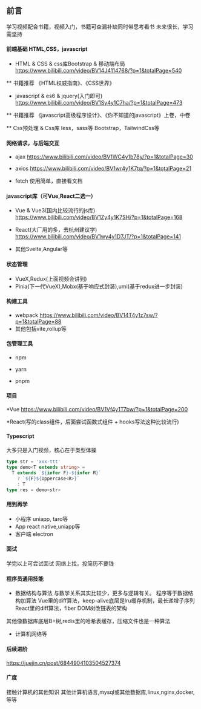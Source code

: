 ## 前言
  学习视频配合书籍，视频入门，书籍可查漏补缺同时带思考看书
  未来很长，学习需坚持

#### 前端基础 HTML,CSS，javascript
  * HTML & CSS & css库Bootstrap & 移动端布局
  https://www.bilibili.com/video/BV14J4114768/?p=1&totalPage=540

  ** 书籍推荐
  《HTML权威指南》、《CSS世界》

  * javascript & es6 & jquery(入门即可)
  https://www.bilibili.com/video/BV1Sy4y1C7ha/?p=1&totalPage=473

  ** 书籍推荐
  《javascript高级程序设计》、《你不知道的javascript》上卷，中卷

  ** Css预处理 & Css库
  less，sass等
  Bootstrap，TailwindCss等

#### 网络请求，与后端交互
  * ajax https://www.bilibili.com/video/BV1WC4y1b78y/?p=1&totalPage=30

  * axios https://www.bilibili.com/video/BV1wr4y1K7tq/?p=1&totalPage=21

  * fetch 使用简单，直接看文档
  
#### javascript库（可Vue,React二选一）
  * Vue & Vue3(国内比较流行的js库)
  https://www.bilibili.com/video/BV1Zy4y1K7SH/?p=1&totalPage=168

  * React(大厂用的多，去杭州建议学)
  https://www.bilibili.com/video/BV1wy4y1D7JT/?p=1&totalPage=141

  * 其他Svelte,Angular等
#### 状态管理
  * VueX,Redux(上面视频会讲到)
  * Pinia(下一代VueX),Mobx(基于响应式封装),umi(基于redux进一步封装)
#### 构建工具
  * webpack
  https://www.bilibili.com/video/BV14T4y1z7sw/?p=1&totalPage=88
  * 其他包括vite,rollup等
#### 包管理工具
  * npm

  * yarn

  * pnpm
#### 项目
  *Vue
  https://www.bilibili.com/video/BV1Vf4y1T7bw/?p=1&totalPage=200

  *React(写的class组件，后面尝试函数式组件 + hooks写法这种比较流行)
#### Typescript
  大多只是入门视频，核心在于类型体操

  ```ts
  type str = 'xxx-ttt'
  type demo<T extends string> = 
    T extends `${infer F}-${infer R}`
      ? `${F}${Uppercase<R>}`
      : T
  type res = demo<str>
  ```
#### 用到再学
  * 小程序 uniapp, taro等
  * App react native,uniapp等
  * 客户端 electron
#### 面试
  学完以上可尝试面试
  网络上找，投简历不要钱
#### 程序员通用技能
  * 数据结构与算法
  与数学关系其实比较少，更多与逻辑有关。
  程序等于数据结构加算法
  Vue里的diff算法，keep-alive底层是lru缓存机制，最长递增子序列
  React里的diff算法，fiber DOM树改链表的架构

  其他像数据库底层B+树,redis里的哈希表缓存，压缩文件也是一种算法

  * 计算机网络等
#### 后续进阶
  https://juejin.cn/post/6844904103504527374

#### 广度
  接触计算机的其他知识
  其他计算机语言,mysql或其他数据库,linux,nginx,docker,等等